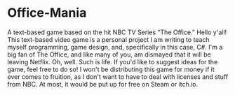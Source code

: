 # Office-Mania
A text-based game based on the hit NBC TV Series "The Office."
Hello y'all! This text-based video game is a personal project I am writing to teach myself programming, game design, and, specifically in this case, C#. I'm a big fan of The Office, and like many of you, am dismayed that it will be leaving Netflix. Oh, well. Such is life.
If you'd like to suggest ideas for the game, feel free to do so! I won't be distributing this game for money if it ever comes to fruition, as I don't want to have to deal with licenses and stuff from NBC. At most, it would be put up for free on Steam or itch.io. 
